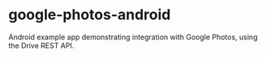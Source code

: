 # google-photos-android
Android example app demonstrating integration with Google Photos, using the Drive REST API.

